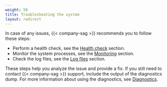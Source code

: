 ```yaml
---
weight: 50
title: Troubleshooting the system
layout: redirect
---
```


In case of any issues, {{< company-sag >}} recommends you to follow these steps:

* Perform a health check, see the [Health check](/edge/operating-edge/#health-check) section.
* Monitor the system processes, see the [Monitoring](/edge/operating-edge/#monitoring) section.
* Check the log files, see the [Log files](/edge/operating-edge/#logs-files) section.

These steps help you analyze the issue and provide a fix. If you still need to contact {{< company-sag >}} support, include the output of the diagnostics dump. For more information about using the diagnostics, see [Diagnostics](#diagnostics).
